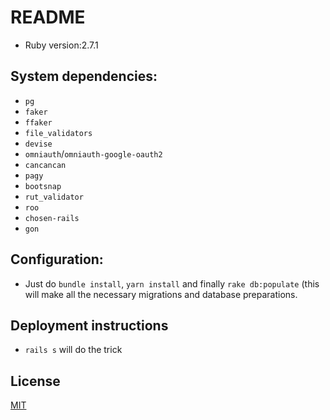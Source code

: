 # README

* Ruby version:2.7.1

## System dependencies:
- `pg`
- `faker`
- `ffaker`
- `file_validators`
- `devise`
- `omniauth`/`omniauth-google-oauth2`
- `cancancan`
- `pagy`
- `bootsnap`
- `rut_validator`
- `roo`
- `chosen-rails`
- `gon`

## Configuration:
- Just do `bundle install`, `yarn install` and finally `rake db:populate` (this will make all the necessary migrations and database preparations.

## Deployment instructions
- `rails s` will do the trick

## License
[MIT](https://choosealicense.com/licenses/mit/)
